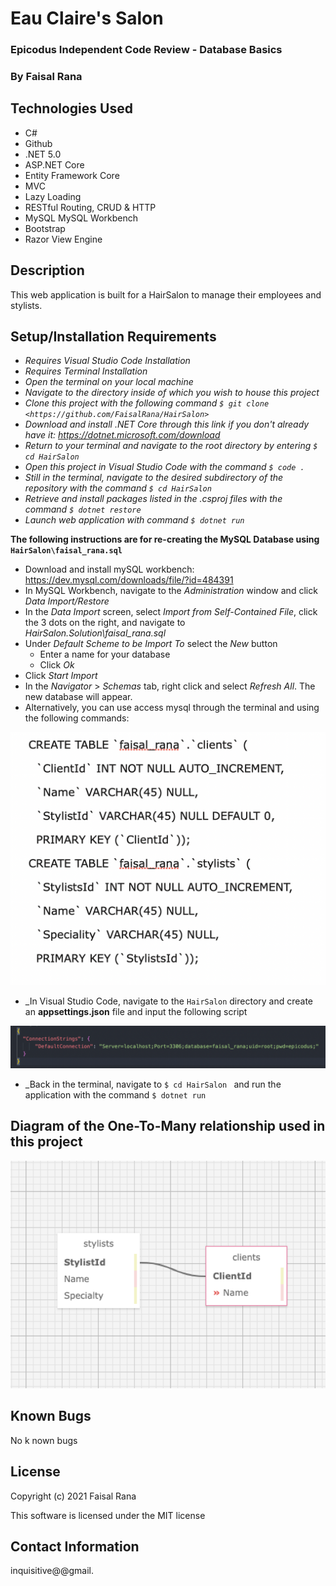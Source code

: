 # Eau Claire's Salon

### Epicodus Independent Code Review - Database Basics

### By Faisal Rana

## Technologies Used

* C#
* Github
* .NET 5.0
* ASP.NET Core
* Entity Framework Core
* MVC
* Lazy Loading
* RESTful Routing, CRUD & HTTP
* MySQL MySQL Workbench
* Bootstrap
* Razor View Engine
## Description

This web application is built for a HairSalon to manage their employees and stylists.


## Setup/Installation Requirements

* _Requires Visual Studio Code Installation_
* _Requires Terminal Installation_
* _Open the terminal on your local machine_
* _Navigate to the directory inside of which you wish to house this project_
* _Clone this project with the following command  `$ git clone <https://github.com/FaisalRana/HairSalon>`_
* _Download and install .NET Core through this link if you don't already have it: https://dotnet.microsoft.com/download_
* _Return to your terminal and navigate to the root directory by entering `$ cd HairSalon`_
* _Open this project in Visual Studio Code with the command `$ code .`_
* _Still in the terminal, navigate to the desired subdirectory of the repository with the command `$ cd HairSalon`_
* _Retrieve and install packages listed in the .csproj files with the command `$ dotnet restore`_
* _Launch web application with command `$ dotnet run`_

**The following instructions are for re-creating the MySQL Database using `HairSalon\faisal_rana.sql`**
* Download and install mySQL workbench: https://dev.mysql.com/downloads/file/?id=484391
* In MySQL Workbench, navigate to the _Administration_ window and click _Data Import/Restore_
* In the _Data Import_ screen, select _Import from Self-Contained File_, click the 3 dots on the right, and navigate to _HairSalon.Solution\faisal_rana.sql_
* Under _Default Scheme to be Import To_ select the _New_ button
  * Enter a name for your database 
  * Click _Ok_
* Click _Start Import_
* In the _Navigator_ > _Schemas_ tab, right click and select _Refresh All_. The new database will appear.
* Alternatively, you can use access mysql through the terminal and using the following commands:

![Image of SQL Commands](HairSalon/wwwroot/images/MySqlCommands.png)


* _In Visual Studio Code, navigate to the `HairSalon` directory and create an **appsettings.json** file and input the following script 

![Image of appsettings.json example](HairSalon/wwwroot/images/appsettings.json_test.png)
* _Back in the terminal, navigate to `$ cd HairSalon ` and run the application with the command `$ dotnet run`


## Diagram of the One-To-Many relationship used in this project

![Image of SQL Designer](HairSalon/wwwroot/images/schema_design.png)


## Known Bugs

No k  nown bugs

## License

Copyright (c) 2021 Faisal Rana

This software is licensed under the MIT license

## Contact Information

inquisitive@@gmail.

